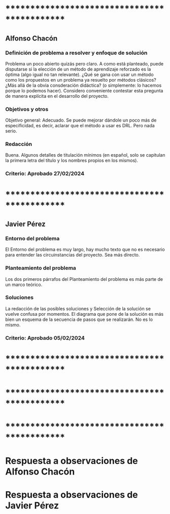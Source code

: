 # ********************************************
## Alfonso Chacón

### Definición de problema a resolver y enfoque de solución
Problema un poco abierto quizás pero claro. 
A como está planteado, puede disputarse si la elección de un método de aprendizaje reforzado es la óptima (algo igual no tan relevante). ¿Qué se gana con usar un método como los propuestos en un problema ya resuelto por métodos clásicos? 
¿Más allá de la obvia consderación didáctica? (o simplemente: lo hacemos porque lo podemos hacer). Considero conveniente contestar esta pregunta de manera explícita en el desarrollo del proyecto.

### Objetivos y otros
Objetivo general: Adecuado. Se puede mejorar dándole un poco más de especificidad, es decir, aclarar que el método a usar es DRL. Pero nada serio.

### Redacción
Buena. Algunos detalles de titulación mínimos (en español, solo se capitulan la primera letra del título y los nombres propios en los mismos).

### Criterio: Aprobado  27/02/2024

# ********************************************
## Javier Pérez

### Entorno del problema
El Entorno del problema es muy largo, hay mucho texto que no es necesario para entender las circuinstancias del proyecto. Sea más directo.

### Planteamiento del problema
Los dos primeros párrafos del Planteamiento del problema es más parte de un marco teórico.

### Soluciones
La redacción de las posibles soluciones y Selección de la solución se vuelve confusa por momentos.
El diagrama que pone de la solución es más bien un esquema de la secuencia de pasos que se realizarán. No es lo mismo.

### Criterio: Aprobado  05/02/2024

# ********************************************
# ********************************************
# ********************************************

# Respuesta a observaciones de Alfonso Chacón


# Respuesta a observaciones de Javier Pérez



